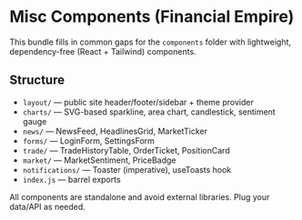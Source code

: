 
# Misc Components (Financial Empire)

This bundle fills in common gaps for the `components` folder with lightweight, dependency-free
(React + Tailwind) components.

## Structure
- `layout/` — public site header/footer/sidebar + theme provider
- `charts/` — SVG-based sparkline, area chart, candlestick, sentiment gauge
- `news/` — NewsFeed, HeadlinesGrid, MarketTicker
- `forms/` — LoginForm, SettingsForm
- `trade/` — TradeHistoryTable, OrderTicket, PositionCard
- `market/` — MarketSentiment, PriceBadge
- `notifications/` — Toaster (imperative), useToasts hook
- `index.js` — barrel exports

All components are standalone and avoid external libraries. Plug your data/API as needed.
